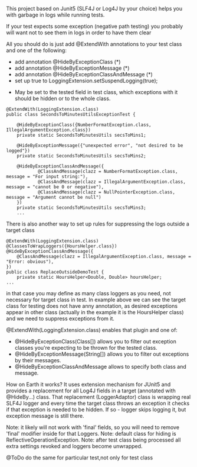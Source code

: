This project based on Junit5 (SLF4J or Log4J by your choice) helps you with garbage in logs while running tests.

If your test expects some exception (negative path testing) you probably will want not to see them 
in logs in order to have them clear

All you should do is just add @ExtendWith annotations to your test class and one of the following:
- add annotation @HideByExceptionClass (*)
- add annotation @HideByExceptionMessage (*)
- add annotation @HideByExceptionClassAndMessage (*)
- set up true to LoggingExtension.setSuspendLogging(true);

* May be set to the tested field in test class, which exceptions with it should be hidden or to the whole class.

~~~
@ExtendWith(LoggingExtension.class)
public class SecondsToMinutesUtilsExceptionTest {

    @HideByExceptionClass({NumberFormatException.class, IllegalArgumentException.class})
    private static SecondsToMinutesUtils secsToMins1;
    
    @HideByExceptionMessage({"unexpected error", "not desired to be logged"})
    private static SecondsToMinutesUtils secsToMins2;
    
    @HideByExceptionClassAndMessage({
            @ClassAndMessage(clazz = NumberFormatException.class, message = "For input string:"),
            @ClassAndMessage(clazz = IllegalArgumentException.class, message = "cannot be 0 or negative"),
            @ClassAndMessage(clazz = NullPointerException.class, message = "Argument cannot be null")
    })
    private static SecondsToMinutesUtils secsToMins3;
    ...
~~~

There is also another way to set up rules for suppressing the logs outside a target class
~~~
@ExtendWith(LoggingExtension.class)
@ClassesToWrapLoggers({HoursHelper.class})
@HideByExceptionClassAndMessage({
    @ClassAndMessage(clazz = IllegalArgumentException.class, message = "Error: obvious"),
})
public class ReplaceOutsideDemoTest {
    private static HoursHelper<Double, Double> hoursHelper;
...
~~~
in that case you may define as many class loggers as you need, not necessary for target class in test.
In example above we can see the target class for testing does not have anny annotation, as desired exceptions 
appear in other class (actually in the example it is the HoursHelper class) and we need to suppress exceptions 
from it.

@ExtendWith(LoggingExtension.class) enables that plugin and one of:
- @HideByExceptionClass(Class[]) allows you to filter out exception classes you're expecting to be thrown
for the tested class.
- @HideByExceptionMessage(String[]) allows you to filter out exceptions by their messages.
- @HideByExceptionClassAndMessage allows to specify both class and message.


How on Earth it works?
It uses extension mechanism for JUnit5 and provides a replacement for all Log4J fields in a target 
(annotated with @HideBy...) class.
That replacement (LoggerAdaptor) class is wrapping real SLF4J logger and every time the target class throws 
an exception it checks if that exception is needed to be hidden. If so - logger skips logging it, 
but exception message is still there.

Note: it likely will not work with 'final' fields, so you will need to remove 'final' modifier inside for that Loggers.
Note: default class for hiding is ReflectiveOperationException.
Note: after test class being processed all extra settings revoked and loggers become unwrapped.

@ToDo do the same for particular test,not only for test class